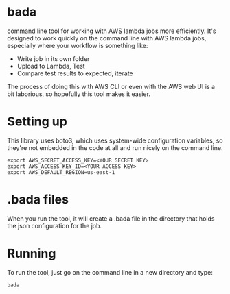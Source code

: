 # bada
command line tool for working with AWS lambda jobs more efficiently. It's designed to work quickly on the command line with AWS lambda jobs, especially where your workflow is something like:

* Write job in its own folder
* Upload to Lambda, Test
* Compare test results to expected, iterate

The process of doing this with AWS CLI or even with the AWS web UI is a bit laborious, so hopefully this tool makes it easier.

Setting up
===============

This library uses boto3, which uses system-wide configuration variables, so they're not embedded in the code at all and run nicely on the command line.

```
export AWS_SECRET_ACCESS_KEY=<YOUR SECRET KEY>
export AWS_ACCESS_KEY_ID=<YOUR ACCESS KEY>
export AWS_DEFAULT_REGION=us-east-1
```

.bada files
==================
When you run the tool, it will create a .bada file in the directory that holds the json configuration for the job.

Running
===============
To run the tool, just go on the command line in a new directory and type:

```
bada
```

